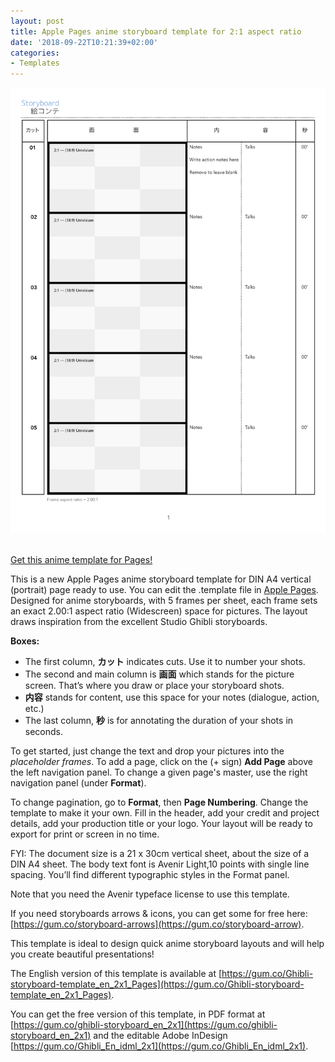 ```yaml
---
layout: post
title: Apple Pages anime storyboard template for 2:1 aspect ratio
date: '2018-09-22T10:21:39+02:00'
categories:
- Templates
---
```

<img src="/images/Apple-Pages-Japanese-Anime-Storyboard-Template-2x1-on-A4-vertical_00.png"/><br/><br/>

<script src="https://gumroad.com/js/gumroad.js"></script>
<a class="gumroad-button" href="https://gum.co/Ghibli_Pages_Jp_2x1" target="_blank">Get this anime template for Pages!</a>

This is a new Apple Pages anime storyboard template for DIN A4 vertical (portrait) page ready to use. You can edit the .template file in [Apple Pages](). Designed for anime storyboards, with 5 frames per sheet, each frame sets an exact 2.00:1 aspect ratio (Widescreen) space for pictures. The layout draws inspiration from the excellent Studio Ghibli storyboards.

**Boxes:**

- The first column, **カット** indicates cuts. Use it to number your shots.
- The second and main column is **画面** which stands for the picture screen. That’s where you draw or place your storyboard shots.
- **内容** stands for content, use this space for your notes (dialogue, action, etc.)
- The last column, **秒** is for annotating the duration of your shots in seconds.

To get started, just change the text and drop your pictures into the *placeholder frames*. To add a page, click on the (+ sign) **Add Page** above the left navigation panel. To change a given page's master, use the right navigation panel (under **Format**).

To change pagination, go to **Format**, then **Page Numbering**. Change the template to make it your own. Fill in the header, add your credit and project details, add your production title or your logo. Your layout will be ready to export for print or screen in no time.

FYI: The document size is a 21 x 30cm vertical sheet, about the size of a DIN A4 sheet. The body text font is Avenir Light,10 points with single line spacing. You’ll find different typographic styles in the Format panel.

Note that you need the Avenir typeface license to use this template.

If you need storyboards arrows & icons, you can get some for free here: [https://gum.co/storyboard-arrows](https://gum.co/storyboard-arrow).

This template is ideal to design quick anime storyboard layouts and will help you create beautiful presentations!

The English version of this template is available at [https://gum.co/Ghibli-storyboard-template_en_2x1_Pages](https://gum.co/Ghibli-storyboard-template_en_2x1_Pages).

You can get the free version of this template, in PDF format at [https://gum.co/ghibli-storyboard_en_2x1](https://gum.co/ghibli-storyboard_en_2x1) and the editable Adobe InDesign [https://gum.co/Ghibli_En_idml_2x1](https://gum.co/Ghibli_En_idml_2x1).
